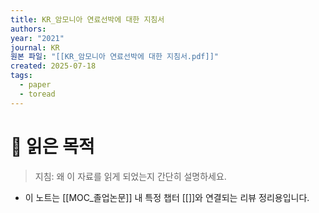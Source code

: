 ```yaml
---
title: KR_암모니아 연료선박에 대한 지침서
authors: 
year: "2021"
journal: KR
원본 파일: "[[KR_암모니아 연료선박에 대한 지침서.pdf]]"
created: 2025-07-18
tags:
  - paper
  - toread
---
```

# 🎯 읽은 목적  
> 지침: 왜 이 자료를 읽게 되었는지 간단히 설명하세요.

- 이 노트는 [[MOC_졸업논문]] 내 특정 챕터 [[]]와 연결되는 리뷰 정리용입니다.  